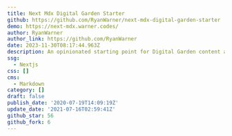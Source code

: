 ```yaml
---
title: Next Mdx Digital Garden Starter
github: https://github.com/RyanWarner/next-mdx-digital-garden-starter
demo: https://next-mdx.warner.codes/
author: RyanWarner
author_link: https://github.com/RyanWarner
date: 2023-11-30T08:17:44.963Z
description: An opinionated starting point for Digital Garden content authoring.
ssg:
  - Nextjs
css: []
cms:
  - Markdown
category: []
draft: false
publish_date: '2020-07-19T14:09:19Z'
update_date: '2021-07-16T02:59:41Z'
github_star: 56
github_fork: 6
---
```

